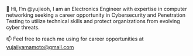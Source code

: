 👋 Hi, I’m @yujieoh, I am an Electronics Engineer with expertise in computer networking seeking a career opportunity in Cybersecurity and Penetration Testing to utilize technical skills and protect organizations from evolving cyber threats.

📫 Feel free to reach me using for career opportunities at yujaiiyamamoto@gmail.com
